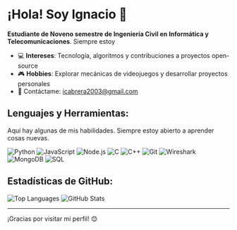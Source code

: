 # ¡Hola! Soy Ignacio 👋

**Estudiante de Noveno semestre de Ingeniería Civil en Informática y Telecomunicaciones**. Siempre estoy 


- 💻 **Intereses**: Tecnología, algoritmos y contribuciones a proyectos open-source
- 🎮 **Hobbies**: Explorar mecánicas de videojuegos y desarrollar proyectos personales
- 📧 Contáctame: [icabrera2003@gmail.com](mailto:icabrera2003@gmail.com)

## Lenguajes y Herramientas:
Aquí hay algunas de mis habilidades. Siempre estoy abierto a aprender cosas nuevas.

![Python](https://img.shields.io/badge/-Python-3776AB?logo=python&logoColor=white&style=for-the-badge)
![JavaScript](https://img.shields.io/badge/-JavaScript-F7DF1E?logo=javascript&logoColor=black&style=for-the-badge)
![Node.js](https://img.shields.io/badge/-Node.js-339933?logo=node.js&logoColor=white&style=for-the-badge)
![C](https://img.shields.io/badge/-C-A8B9CC?logo=c&logoColor=black&style=for-the-badge)
![C++](https://img.shields.io/badge/-C++-00599C?logo=cplusplus&logoColor=white&style=for-the-badge)
![Git](https://img.shields.io/badge/-Git-F05032?logo=git&logoColor=white&style=for-the-badge)
![Wireshark](https://img.shields.io/badge/-Wireshark-1679A7?logo=wireshark&logoColor=white&style=for-the-badge)
![MongoDB](https://img.shields.io/badge/-MongoDB-47A248?logo=mongodb&logoColor=white&style=for-the-badge)
![SQL](https://img.shields.io/badge/-SQL-4479A1?logo=MySQL&logoColor=white&style=for-the-badge)

## Estadísticas de GitHub:
![Top Languages](https://github-readme-stats.vercel.app/api/top-langs/?username=nachitou&layout=compact&theme=tokyonight)
![GitHub Stats](https://github-readme-stats.vercel.app/api?username=nachitou&show_icons=true&theme=tokyonight)

---
¡Gracias por visitar mi perfil! 😊
